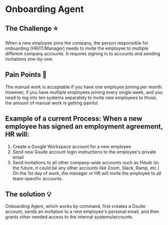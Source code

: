 # Onboarding Agent

## The Challenge ⭐️
When a new employee joins the company, the person responsible for onboarding (HR/IT/Manager) needs to invite the employee to multiple different company accounts. It requires signing in to accounts and sending invitations one-by-one.

## Pain Points 😤
The manual work is acceptable if you have one employee joining per month. However, if you have multiple employees joining every single week, and you need to log into ten systems separately to invite new employees to those, the amount of manual work is getting painful.

## Example of a current Process: When a new employee has signed an employment agreement, HR will:
1. Create a Google Workspace account for a new employee
2. Send new Gsuite account login instructions to the employee's private email
3. Send invitations to all other company-wide accounts such as Hibob (in the future, it could be any other accounts like Zoom, Slack, Ramp, etc.) 
On the 1st day of work, the manager or HR will invite the employee to all team-specific accounts.

## The solution 💡
Onboarding Agent, which works by command, first creates a Gsuite account, sends an invitation to a new employee's personal email, and then grants other needed access to the internal systems/accounts.
